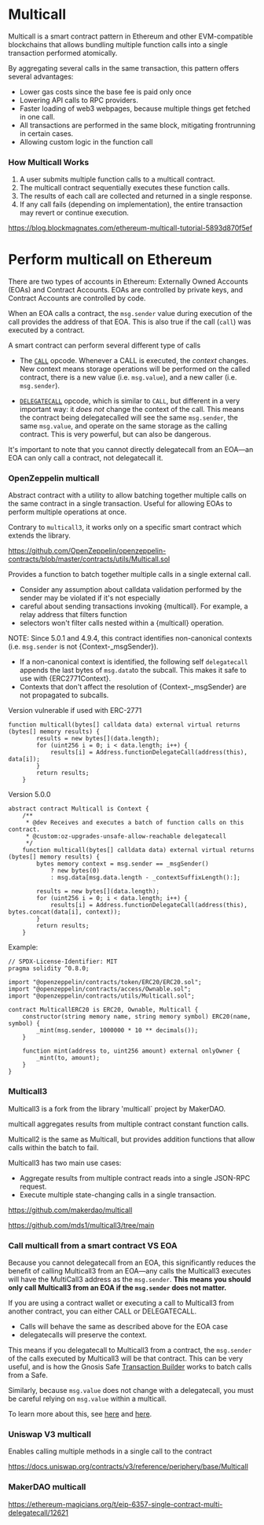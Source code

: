 # Multicall

Multicall is a  smart contract pattern in Ethereum and other EVM-compatible blockchains that allows bundling multiple function calls into a single transaction performed atomically. 

By aggregating several calls in the same transaction, this pattern offers several advantages:

- Lower gas costs since the base fee is paid only once
- Lowering API calls to RPC providers.
- Faster loading of web3 webpages, because multiple things get fetched in one call.
- All transactions are performed in the same block, mitigating frontrunning in certain cases.
- Allowing custom logic in the function call

### How Multicall Works

1. A user submits multiple function calls to a multicall contract.
2. The multicall contract sequentially executes these function calls.
3. The results of each call are collected and returned in a single response.
4. If any call fails (depending on implementation), the entire transaction may revert or continue execution.

https://blog.blockmagnates.com/ethereum-multicall-tutorial-5893d870f5ef

# Perform multicall on Ethereum

There are two types of accounts in Ethereum: Externally Owned Accounts (EOAs) and Contract Accounts. EOAs are controlled by private keys, and Contract Accounts are controlled by code.

When an EOA calls a contract, the `msg.sender` value during execution of the call provides the address of that EOA. This is also true if the call (`call`) was executed by a contract.

A smart contract can perform several different type of calls

- The [`CALL`](https://www.evm.codes/#f1?fork=shanghai) opcode. Whenever a CALL is executed, the *context* changes. New context means storage operations will be performed on the called contract, there is a new value (i.e. `msg.value`), and a new caller (i.e. `msg.sender`).

-  [`DELEGATECALL`](https://www.evm.codes/#f4) opcode, which is similar to `CALL`, but different in a very important way: it *does not* change the context of the call. This means the contract being delegatecalled will see the same `msg.sender`, the same `msg.value`, and operate on the same storage as the calling contract. This is very powerful, but can also be dangerous.

It's important to note that you cannot directly delegatecall from an EOA—an EOA can only call a contract, not delegatecall it.





### OpenZeppelin multicall

Abstract contract with a utility to allow batching together multiple calls on the same contract in a single transaction. Useful for allowing EOAs to perform multiple operations at once.

Contrary to `multicall3`, it works only on a specific smart contract which extends the library.

https://github.com/OpenZeppelin/openzeppelin-contracts/blob/master/contracts/utils/Multicall.sol

Provides a function to batch together multiple calls in a single external call.

 * Consider any assumption about calldata validation performed by the sender may be violated if it's not especially
 * careful about sending transactions invoking {multicall}. For example, a relay address that filters function
 * selectors won't filter calls nested within a {multicall} operation.

NOTE: Since 5.0.1 and 4.9.4, this contract identifies non-canonical contexts (i.e. `msg.sender` is not {Context-_msgSender}).

 * If a non-canonical context is identified, the following self `delegatecall` appends the last bytes of `msg.data`to the subcall. This makes it safe to use with {ERC2771Context}. 
 * Contexts that don't affect the resolution of {Context-_msgSender} are not propagated to subcalls.

Version vulnerable if used with ERC-2771

```solidity
function multicall(bytes[] calldata data) external virtual returns (bytes[] memory results) {
        results = new bytes[](data.length);
        for (uint256 i = 0; i < data.length; i++) {
            results[i] = Address.functionDelegateCall(address(this), data[i]);
        }
        return results;
    }
```

Version 5.0.0

```solidity
abstract contract Multicall is Context {
    /**
     * @dev Receives and executes a batch of function calls on this contract.
     * @custom:oz-upgrades-unsafe-allow-reachable delegatecall
     */
    function multicall(bytes[] calldata data) external virtual returns (bytes[] memory results) {
        bytes memory context = msg.sender == _msgSender()
            ? new bytes(0)
            : msg.data[msg.data.length - _contextSuffixLength():];

        results = new bytes[](data.length);
        for (uint256 i = 0; i < data.length; i++) {
            results[i] = Address.functionDelegateCall(address(this), bytes.concat(data[i], context));
        }
        return results;
    }
```

Example:

```solidity
// SPDX-License-Identifier: MIT
pragma solidity ^0.8.0;

import "@openzeppelin/contracts/token/ERC20/ERC20.sol";
import "@openzeppelin/contracts/access/Ownable.sol";
import "@openzeppelin/contracts/utils/Multicall.sol";

contract MulticallERC20 is ERC20, Ownable, Multicall {
    constructor(string memory name, string memory symbol) ERC20(name, symbol) {
        _mint(msg.sender, 1000000 * 10 ** decimals());
    }

    function mint(address to, uint256 amount) external onlyOwner {
        _mint(to, amount);
    }
}
```



### Multicall3

Multicall3 is a fork from the library 'multicall` project by MakerDAO.

multicall aggregates results from multiple contract constant function calls.

Multicall2 is the same as Multicall, but provides addition functions that allow calls within the batch to fail. 

Multicall3 has two main use cases:

- Aggregate results from multiple contract reads into a single JSON-RPC request.
- Execute multiple state-changing calls in a single transaction.

https://github.com/makerdao/multicall

https://github.com/mds1/multicall3/tree/main

### Call multicall from a smart contract VS EOA

Because you cannot delegatecall from an EOA, this significantly reduces the benefit of calling Multicall3 from an EOA—any calls the Multicall3 executes will have the MultiCall3 address as the `msg.sender`. **This means you should only call Multicall3 from an EOA if the `msg.sender` does not matter.**

If you are using a contract wallet or executing a call to Multicall3 from another contract, you can either CALL or DELEGATECALL. 

- Calls will behave the same as described above for the EOA case
- delegatecalls will preserve the context. 

This means if you delegatecall to Multicall3 from a contract, the `msg.sender` of the calls executed by Multicall3 will be that contract. This can be very useful, and is how the Gnosis Safe [Transaction Builder](https://help.safe.global/en/articles/40841-transaction-builder) works to batch calls from a Safe.

Similarly, because `msg.value` does not change with a delegatecall, you must be careful relying on `msg.value` within a multicall. 

To learn more about this, see [here](https://github.com/runtimeverification/verified-smart-contracts/wiki/List-of-Security-Vulnerabilities#payable-multicall) and [here](https://samczsun.com/two-rights-might-make-a-wrong/).

### Uniswap V3 multicall

Enables calling multiple methods in a single call to the contract

https://docs.uniswap.org/contracts/v3/reference/periphery/base/Multicall

### MakerDAO multicall

https://ethereum-magicians.org/t/eip-6357-single-contract-multi-delegatecall/12621
